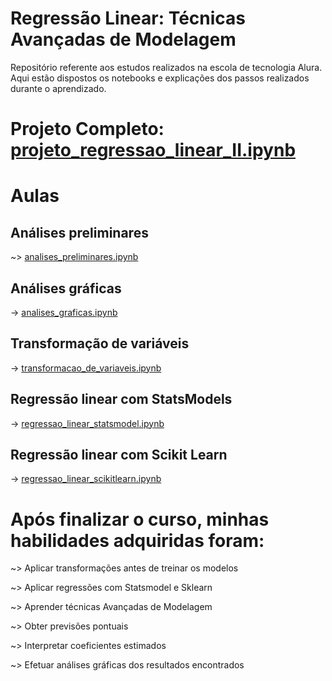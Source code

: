 # Regressão Linear: Técnicas Avançadas de Modelagem

Repositório referente aos estudos realizados na escola de tecnologia Alura. Aqui estão dispostos os notebooks e explicações dos passos realizados durante o aprendizado.

# Projeto Completo: [projeto_regressao_linear_II.ipynb](https://github.com/brunodleite/alura_reg_linear_II/blob/main/projeto_regressao_linear_II.ipynb)

# Aulas
## Análises preliminares
~> [analises_preliminares.ipynb](https://github.com/brunodleite/alura_reg_linear_II/blob/main/analises_preliminares.ipynb)
## Análises gráficas
-> [analises_graficas.ipynb](https://github.com/brunodleite/alura_reg_linear_II/blob/main/analises_graficas.ipynb)
## Transformação de variáveis
-> [transformacao_de_variaveis.ipynb](https://github.com/brunodleite/alura_reg_linear_II/blob/main/transformacao_de_variaveis.ipynb)
## Regressão linear com StatsModels
-> [regressao_linear_statsmodel.ipynb](https://github.com/brunodleite/alura_reg_linear_II/blob/main/regressao_linear_statsmodel.ipynb)
## Regressão linear com Scikit Learn
-> [regressao_linear_scikitlearn.ipynb](https://github.com/brunodleite/alura_reg_linear_II/blob/main/regressao_linear_scikitlearn.ipynb)

# Após finalizar o curso, minhas habilidades adquiridas foram:

~> Aplicar transformações antes de treinar os modelos

~> Aplicar regressões com Statsmodel e Sklearn

~> Aprender técnicas Avançadas de Modelagem

~> Obter previsões pontuais

~> Interpretar coeficientes estimados

~> Efetuar análises gráficas dos resultados encontrados
